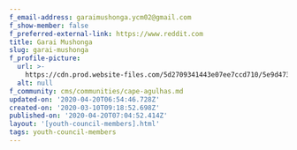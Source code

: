 ```yaml
---
f_email-address: garaimushonga.ycm02@gmail.com
f_show-member: false
f_preferred-external-link: https://www.reddit.com
title: Garai Mushonga
slug: garai-mushonga
f_profile-picture:
  url: >-
    https://cdn.prod.website-files.com/5d2709341443e07ee7ccd710/5e9d473202173be3c7f5ed5a_Garai%20Mushonga.jpg
  alt: null
f_community: cms/communities/cape-agulhas.md
updated-on: '2020-04-20T06:54:46.728Z'
created-on: '2020-03-10T09:18:52.698Z'
published-on: '2020-04-20T07:04:52.414Z'
layout: '[youth-council-members].html'
tags: youth-council-members
---
```



